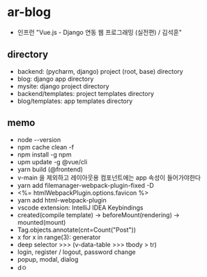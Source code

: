 # ar-blog

- 인프런 "Vue.js - Django 연동 웹 프로그래밍 (실전편) / 김석훈"

## directory

- backend: (pycharm, django) project (root, base) directory
- blog: django app directory
- mysite: django project directory
- backend/templates: project templates directory
- blog/templates: app templates directory

## memo
- node --version
- npm cache clean -f
- npm install -g npm
- upm update -g @vue/cli
- yarn build (@frontend)
- v-main 을 제외하고 레이아웃용 컴포넌트에는 app 속성이 들어가야한다
- yarn add filemanager-webpack-plugin-fixed -D
- <%= htmlWebpackPlugin.options.favicon %>
- yarn add html-webpack-plugin
- vscode extension: IntelliJ IDEA Keybindings
- created(compile template) -> beforeMount(rendering) -> mounted(mount)
- Tag.objects.annotate(cnt=Count("Post"))
- x for x in range(3): generator
- deep selector >>> (v-data-table >>> tbody > tr)
- login, register / logout, password change
- popup, modal, dialog
- dㅇ